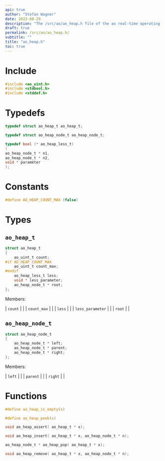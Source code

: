 ```yaml
---
api: true
author: "Stefan Wagner"
date: 2022-08-29
description: "The /src/ao/ao_heap.h file of the ao real-time operating system."
draft: true
permalink: /src/ao/ao_heap.h/
subtitle: ""
title: "ao_heap.h"
toc: true
---
```


# Include

```c
#include <ao_uint.h>
#include <stdbool.h>
#include <stddef.h>
```

# Typedefs

```c
typedef struct ao_heap_t ao_heap_t;
```

```c
typedef struct ao_heap_node_t ao_heap_node_t;
```

```c
typedef bool (* ao_heap_less_t)
(
ao_heap_node_t * n1,
ao_heap_node_t * n2,
void * parameter
);
```

# Constants

```c
#define AO_HEAP_COUNT_MAX (false)
```

# Types

## `ao_heap_t`

```c
struct ao_heap_t
{
    ao_uint_t count;
#if AO_HEAP_COUNT_MAX
    ao_uint_t count_max;
#endif
    ao_heap_less_t less;
    void * less_parameter;
    ao_heap_node_t * root;
};
```

Members:

| `count` | |
| `count_max` | |
| `less` | |
| `less_parameter` | |
| `root` | |

## `ao_heap_node_t`

```c
struct ao_heap_node_t
{
    ao_heap_node_t * left;
    ao_heap_node_t * parent;
    ao_heap_node_t * right;
};
```

Members:

| `left` | |
| `parent` | |
| `right` | |

# Functions

```c
#define ao_heap_is_empty(x)
```

```c
#define ao_heap_peek(x)
```

```c
void ao_heap_assert( ao_heap_t * x);
```

```c
void ao_heap_insert( ao_heap_t * x, ao_heap_node_t * n);
```

```c
ao_heap_node_t * ao_heap_pop( ao_heap_t * x);
```

```c
void ao_heap_remove( ao_heap_t * x, ao_heap_node_t * n);
```

